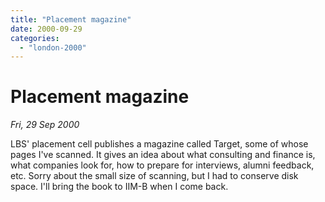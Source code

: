 ```yaml
---
title: "Placement magazine"
date: 2000-09-29
categories:
  - "london-2000"
---
```


# Placement magazine

*Fri, 29 Sep 2000*

LBS' placement cell publishes a magazine called Target, some of whose pages I've scanned. It gives an idea about what consulting and finance is, what companies look for, how to prepare for interviews, alumni feedback, etc. Sorry about the small size of scanning, but I had to conserve disk space. I'll bring the book to IIM-B when I come back.
